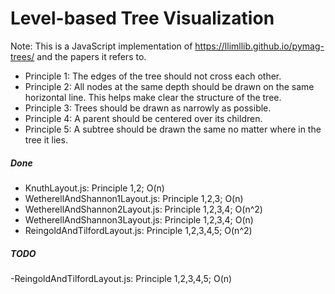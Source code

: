 # Level-based Tree Visualization

Note: This is a JavaScript implementation of https://llimllib.github.io/pymag-trees/ and the papers it refers to.


- Principle 1: The edges of the tree should not cross each other.
- Principle 2: All nodes at the same depth should be drawn on the same horizontal line. This helps make clear the structure of the tree.
- Principle 3: Trees should be drawn as narrowly as possible.
- Principle 4: A parent should be centered over its children.
- Principle 5: A subtree should be drawn the same no matter where in the tree it lies.


##### Done
* KnuthLayout.js: Principle 1,2; O(n)
* WetherellAndShannon1Layout.js: Principle 1,2,3; O(n)
* WetherellAndShannon2Layout.js: Principle 1,2,3,4; O(n^2)
* WetherellAndShannon3Layout.js: Principle 1,2,3,4; O(n)
* ReingoldAndTilfordLayout.js: Principle 1,2,3,4,5; O(n^2)
##### TODO
-ReingoldAndTilfordLayout.js: Principle 1,2,3,4,5; O(n)
